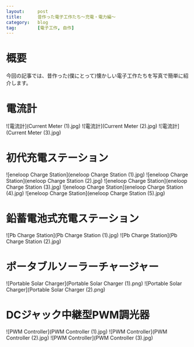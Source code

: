 ```yaml
---
layout:		post
title:		昔作った電子工作たち～充電・電力編～
category:	blog
tag:		[電子工作, 自作]
---
```


# 概要

今回の記事では、昔作った(僕にとって)懐かしい電子工作たちを写真で簡単に紹介します。

# 電流計

![電流計](Current Meter (1).jpg)
![電流計](Current Meter (2).jpg)
![電流計](Current Meter (3).jpg)

# 初代充電ステーション

![eneloop Charge Station](eneloop Charge Station (1).jpg)
![eneloop Charge Station](eneloop Charge Station (2).jpg)
![eneloop Charge Station](eneloop Charge Station (3).jpg)
![eneloop Charge Station](eneloop Charge Station (4).jpg)
![eneloop Charge Station](eneloop Charge Station (5).jpg)

# 鉛蓄電池式充電ステーション

![Pb Charge Station](Pb Charge Station (1).jpg)
![Pb Charge Station](Pb Charge Station (2).jpg)

# ポータブルソーラーチャージャー

![Portable Solar Charger](Portable Solar Charger (1).png)
![Portable Solar Charger](Portable Solar Charger (2).png)

# DCジャック中継型PWM調光器

![PWM Controller](PWM Controller (1).jpg)
![PWM Controller](PWM Controller (2).jpg)
![PWM Controller](PWM Controller (3).jpg)

